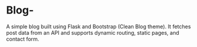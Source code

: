 # Blog-
A simple blog built using Flask and Bootstrap (Clean Blog theme).   It fetches post data from an API and supports dynamic routing, static pages, and contact form.

